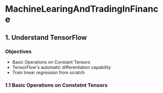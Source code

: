 # MachineLearingAndTradingInFinance

## 1. Understand TensorFlow
### Objectives
* Basic Operations on Constant Tensors
* TensorFlow's automatic differentiation capability
* Train linear regression from scratch
### 1.1 Basic Operations on Constatnt Tensors